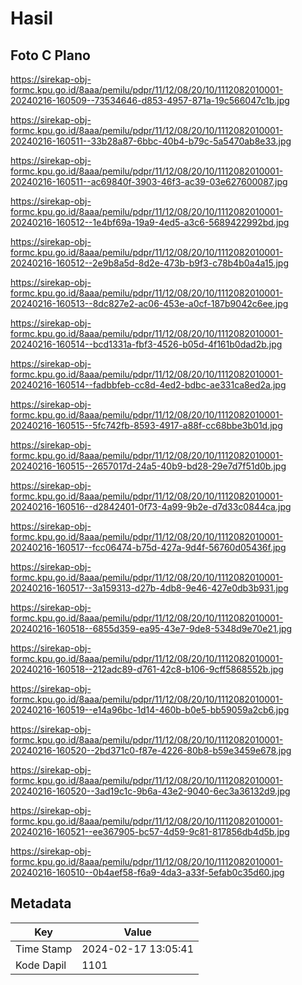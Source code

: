 # Hasil

## Foto C Plano

https://sirekap-obj-formc.kpu.go.id/8aaa/pemilu/pdpr/11/12/08/20/10/1112082010001-20240216-160509--73534646-d853-4957-871a-19c566047c1b.jpg

https://sirekap-obj-formc.kpu.go.id/8aaa/pemilu/pdpr/11/12/08/20/10/1112082010001-20240216-160511--33b28a87-6bbc-40b4-b79c-5a5470ab8e33.jpg

https://sirekap-obj-formc.kpu.go.id/8aaa/pemilu/pdpr/11/12/08/20/10/1112082010001-20240216-160511--ac69840f-3903-46f3-ac39-03e627600087.jpg

https://sirekap-obj-formc.kpu.go.id/8aaa/pemilu/pdpr/11/12/08/20/10/1112082010001-20240216-160512--1e4bf69a-19a9-4ed5-a3c6-5689422992bd.jpg

https://sirekap-obj-formc.kpu.go.id/8aaa/pemilu/pdpr/11/12/08/20/10/1112082010001-20240216-160512--2e9b8a5d-8d2e-473b-b9f3-c78b4b0a4a15.jpg

https://sirekap-obj-formc.kpu.go.id/8aaa/pemilu/pdpr/11/12/08/20/10/1112082010001-20240216-160513--8dc827e2-ac06-453e-a0cf-187b9042c6ee.jpg

https://sirekap-obj-formc.kpu.go.id/8aaa/pemilu/pdpr/11/12/08/20/10/1112082010001-20240216-160514--bcd1331a-fbf3-4526-b05d-4f161b0dad2b.jpg

https://sirekap-obj-formc.kpu.go.id/8aaa/pemilu/pdpr/11/12/08/20/10/1112082010001-20240216-160514--fadbbfeb-cc8d-4ed2-bdbc-ae331ca8ed2a.jpg

https://sirekap-obj-formc.kpu.go.id/8aaa/pemilu/pdpr/11/12/08/20/10/1112082010001-20240216-160515--5fc742fb-8593-4917-a88f-cc68bbe3b01d.jpg

https://sirekap-obj-formc.kpu.go.id/8aaa/pemilu/pdpr/11/12/08/20/10/1112082010001-20240216-160515--2657017d-24a5-40b9-bd28-29e7d7f51d0b.jpg

https://sirekap-obj-formc.kpu.go.id/8aaa/pemilu/pdpr/11/12/08/20/10/1112082010001-20240216-160516--d2842401-0f73-4a99-9b2e-d7d33c0844ca.jpg

https://sirekap-obj-formc.kpu.go.id/8aaa/pemilu/pdpr/11/12/08/20/10/1112082010001-20240216-160517--fcc06474-b75d-427a-9d4f-56760d05436f.jpg

https://sirekap-obj-formc.kpu.go.id/8aaa/pemilu/pdpr/11/12/08/20/10/1112082010001-20240216-160517--3a159313-d27b-4db8-9e46-427e0db3b931.jpg

https://sirekap-obj-formc.kpu.go.id/8aaa/pemilu/pdpr/11/12/08/20/10/1112082010001-20240216-160518--6855d359-ea95-43e7-9de8-5348d9e70e21.jpg

https://sirekap-obj-formc.kpu.go.id/8aaa/pemilu/pdpr/11/12/08/20/10/1112082010001-20240216-160518--212adc89-d761-42c8-b106-9cff5868552b.jpg

https://sirekap-obj-formc.kpu.go.id/8aaa/pemilu/pdpr/11/12/08/20/10/1112082010001-20240216-160519--e14a96bc-1d14-460b-b0e5-bb59059a2cb6.jpg

https://sirekap-obj-formc.kpu.go.id/8aaa/pemilu/pdpr/11/12/08/20/10/1112082010001-20240216-160520--2bd371c0-f87e-4226-80b8-b59e3459e678.jpg

https://sirekap-obj-formc.kpu.go.id/8aaa/pemilu/pdpr/11/12/08/20/10/1112082010001-20240216-160520--3ad19c1c-9b6a-43e2-9040-6ec3a36132d9.jpg

https://sirekap-obj-formc.kpu.go.id/8aaa/pemilu/pdpr/11/12/08/20/10/1112082010001-20240216-160521--ee367905-bc57-4d59-9c81-817856db4d5b.jpg

https://sirekap-obj-formc.kpu.go.id/8aaa/pemilu/pdpr/11/12/08/20/10/1112082010001-20240216-160510--0b4aef58-f6a9-4da3-a33f-5efab0c35d60.jpg


## Metadata

| Key        | Value               |
| ---------- | ------------------- |
| Time Stamp | 2024-02-17 13:05:41 |
| Kode Dapil | 1101                |



